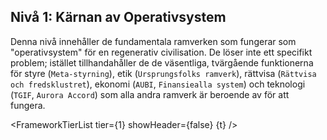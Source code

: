 <script>
  import FrameworkTierList from '$lib/components/FrameworkTierList.svelte';
  export let t;
</script>

## Nivå 1: Kärnan av Operativsystem

Denna nivå innehåller de fundamentala ramverken som fungerar som "operativsystem" för en regenerativ civilisation. De löser inte ett specifikt problem; istället tillhandahåller de de väsentliga, tvärgående funktionerna för styre (`Meta-styrning`), etik (`Ursprungsfolks ramverk`), rättvisa (`Rättvisa och fredsklustret`), ekonomi (`AUBI`, `Finansiealla system`) och teknologi (`TGIF`, `Aurora Accord`) som alla andra ramverk är beroende av för att fungera.

<FrameworkTierList tier={1} showHeader={false} {t} />
